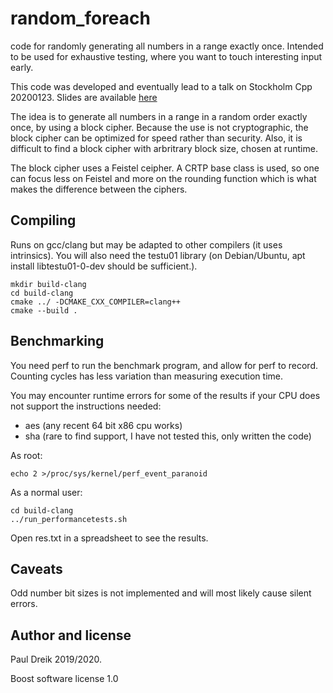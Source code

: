 # random_foreach
code for randomly generating all numbers in a range exactly once. Intended to be used for exhaustive testing, where you want to touch interesting input early.

This code was developed and eventually lead to a
talk on Stockholm Cpp 20200123. Slides are available [here](https://www.pauldreik.se/talks/20200123_crypto/)

The idea is to generate all numbers in a range in a random order exactly once, by using a block cipher.
Because the use is not cryptographic, the block cipher can be optimized for speed rather than security. Also, it is
difficult to find a block cipher with arbritrary block size, chosen at runtime.

The block cipher uses a Feistel ceipher. A CRTP base class is used, so one can focus less on Feistel and more on the rounding function which is what makes the difference between the ciphers.

## Compiling
Runs on gcc/clang but may be adapted to other compilers (it uses intrinsics).
You will also need the testu01 library (on Debian/Ubuntu, apt install libtestu01-0-dev should be sufficient.).

    mkdir build-clang
    cd build-clang
    cmake ../ -DCMAKE_CXX_COMPILER=clang++
    cmake --build .

## Benchmarking
You need perf to run the benchmark program, and
allow for perf to record. Counting cycles has
less variation than measuring execution time.

You may encounter runtime errors for some of the results if your CPU does not support the instructions needed:

 - aes (any recent 64 bit x86 cpu works)
 - sha (rare to find support, I have not tested this, only written the code)

As root:

    echo 2 >/proc/sys/kernel/perf_event_paranoid

As a normal user:

    cd build-clang
    ../run_performancetests.sh

Open res.txt in a spreadsheet to see the results.

## Caveats
Odd number bit sizes is not implemented and will most likely cause silent errors.

## Author and license
Paul Dreik 2019/2020.

Boost software license 1.0
